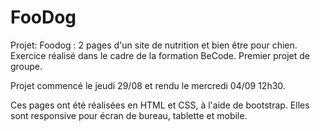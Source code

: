 # FooDog



Projet: 
Foodog : 2 pages d'un site de nutrition et bien être pour chien.
Exercice réalisé dans le cadre de la formation BeCode. Premier projet  de groupe.

Projet commencé le jeudi 29/08 et rendu le mercredi 04/09 12h30.


Ces pages ont été réalisées en HTML et CSS, à l'aide de bootstrap. Elles sont responsive pour écran de bureau, tablette et mobile.




